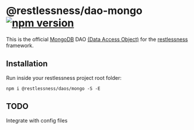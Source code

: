 # @restlessness/dao-mongo [![npm version](https://img.shields.io/npm/v/@restlessness/dao-mongo.svg?style=flat)](https://www.npmjs.com/package/@restlessness/dao-mongo)
This is the official [MongoDB](https://www.mongodb.com/) DAO [(Data Access Object)](https://it.wikipedia.org/wiki/Data_Access_Object) for the [restlessness](https://github.com/getapper/restlessness) framework.

## Installation
Run inside your restlessness project root folder:

``npm i @restlessness/daos/mongo -S -E``

## TODO

Integrate with config files

